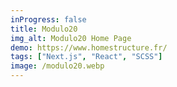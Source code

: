 ```yaml
---
inProgress: false
title: Modulo20
img_alt: Modulo20 Home Page
demo: https://www.homestructure.fr/
tags: ["Next.js", "React", "SCSS"]
image: /modulo20.webp
---
```

